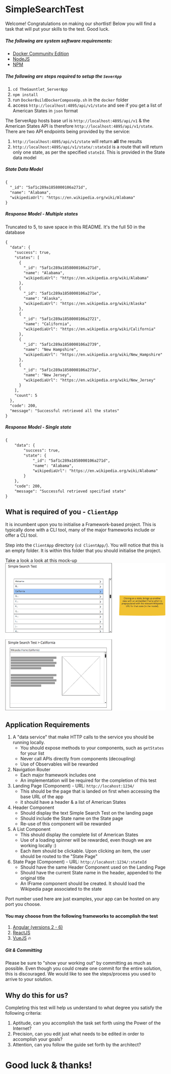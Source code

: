 # SimpleSearchTest

Welcome! Congratulations on making our shortlist! Below you will find a task that will put your skills to the test. Good luck.

##### The following are system software requirements:

* [Docker Community Edition](https://www.docker.com/community-edition)
* [NodeJS](https://nodejs.org/)
* [NPM](https://www.npmjs.com/)


##### The following are steps required to setup the `SeverApp`

1. `cd TheGauntlet_ServerApp` 
2. `npm install`
3. run `DockerBuildDockerComposeUp.sh` in the `docker` folder
4. access `http://localhost:4895/api/v1/state` and see if you get a list of American States in `json` format

The ServerApp hosts base url is `http://localhost:4895/api/v1` & the American States API is therefore `http://localhost:4895/api/v1/state`. There are two API endpoints being provided by the service:

1. `http://localhost:4895/api/v1/state` will return **all** the results
2. `http://localhost:4895/api/v1/state/:stateId` is a route that will return only one state, as per the specified `stateId`. This is provided in the State data model

##### State Data Model

    {
      "_id": "5af1c289a1858000106a271d",
      "name": "Alabama",
      "wikipediaUrl": "https://en.wikipedia.org/wiki/Alabama"
    }

##### Response Model - Multiple states 
Truncated to 5, to save space in this README. It's the full 50 in the database

    {
      "data": {
        "success": true,
        "states": [
          {
            "_id": "5af1c289a1858000106a271d",
            "name": "Alabama",
            "wikipediaUrl": "https://en.wikipedia.org/wiki/Alabama"
          },
          {
            "_id": "5af1c289a1858000106a271e",
            "name": "Alaska",
            "wikipediaUrl": "https://en.wikipedia.org/wiki/Alaska"
          },
          {
            "_id": "5af1c289a1858000106a2721",
            "name": "California",
            "wikipediaUrl": "https://en.wikipedia.org/wiki/California"
          },
          {
            "_id": "5af1c289a1858000106a2739",
            "name": "New Hampshire",
            "wikipediaUrl": "https://en.wikipedia.org/wiki/New_Hampshire"
          },
          {
            "_id": "5af1c289a1858000106a273a",
            "name": "New Jersey",
            "wikipediaUrl": "https://en.wikipedia.org/wiki/New_Jersey"
          }
        ],
        "count": 5
      },
      "code": 200,
      "message": "Successful retrieved all the states"
    }

##### Response Model - Single state

    {
        "data": {
            "success": true,
            "state": {
                "_id": "5af1c289a1858000106a271d",
                "name": "Alabama",
                "wikipediaUrl": "https://en.wikipedia.org/wiki/Alabama"
            }
        },
        "code": 200,
        "message": "Successful retrieved specified state"
    }

## What is required of you - `ClientApp`

It is incumbent upon you to initialise a Framework-based project. This is typically done with a CLI tool, many of the major frameworks include or offer a CLI tool.  

Step into the `ClientApp` directory (`cd ClientApp/`). You will notice that this is an empty folder. It is within this folder that you should initialise the project.

Take a look a look at this mock-up ![](readme_images/mockups.png "Mockup Image")

## Application Requirements

1. A "data service" that make HTTP calls to the service you should be running locally. 
    * You should expose methods to your components, such as `getStates` for your list
    * Never call APIs directly from components (decoupling)
    * Use of Observables will be rewarded
2. Navigation Router
    * Each major framework includes one
    * An implementation will be required for the completion of this test
3. Landing Page (Component) - URL: `http://locahost:1234/`
    * This should be the page that is landed on first when accessing the base URL of the app
    * it should have a header & a list of American States
4. Header Component
    * Should display the text Simple Search Test on the landing page
    * Should include the State name on the State page
    * Re-use of this component will be rewarded
5. A List Component
    * This should display the complete list of American States
    * Use of a loading spinner will be rewarded, even though we are working locally :)
    * Each item should be clickable. Upon clicking an item, the user should be routed to the "State Page"
6. State Page (Component) - URL: `http://locahost:1234/:stateId`
    * Should have the same Header Component used on the Landing Page
    * Should have the current State name in the header, appended to the original title
    * An IFrame component should be created. It should load the Wikipedia page associated to the state 
    
Port number used here are just examples, your app can be hosted on any port you choose. 

#### You may choose from the following frameworks to accomplish the test

1. [Angular (versions 2 - 6)](https://angular.io/)
2. [ReactJS](https://reactjs.org/)
3. [VueJS](https://vuejs.org/) :fire:

##### Git & Committing

Please be sure to "show your working out" by committing as much as possible. 
Even though you could create one commit for the entire solution, this is discouraged. 
We would like to see the steps/process you used to arrive to your solution.

## Why do this for us?

Completing this test will help us understand to what degree you satisfy the following criteria:

1. Aptitude, can you accomplish the task set forth using the Power of the Internet?
2. Precision, can you edit just what needs to be edited in order to accomplish your goals?
3. Attention, can you follow the guide set forth by the architect?

# Good luck & thanks!